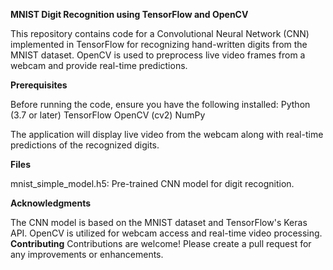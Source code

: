 **MNIST Digit Recognition using TensorFlow and OpenCV**

This repository contains code for a Convolutional Neural Network (CNN) implemented in TensorFlow for recognizing hand-written digits from the MNIST dataset. OpenCV is used to preprocess live video frames from a webcam and provide real-time predictions.


**Prerequisites**


Before running the code, ensure you have the following installed:
Python (3.7 or later)
TensorFlow
OpenCV (cv2)
NumPy


The application will display live video from the webcam along with real-time predictions of the recognized digits.



**Files**


mnist_simple_model.h5: Pre-trained CNN model for digit recognition.


**Acknowledgments**


The CNN model is based on the MNIST dataset and TensorFlow's Keras API.
OpenCV is utilized for webcam access and real-time video processing.
**Contributing**
Contributions are welcome! Please create a pull request for any improvements or enhancements.
